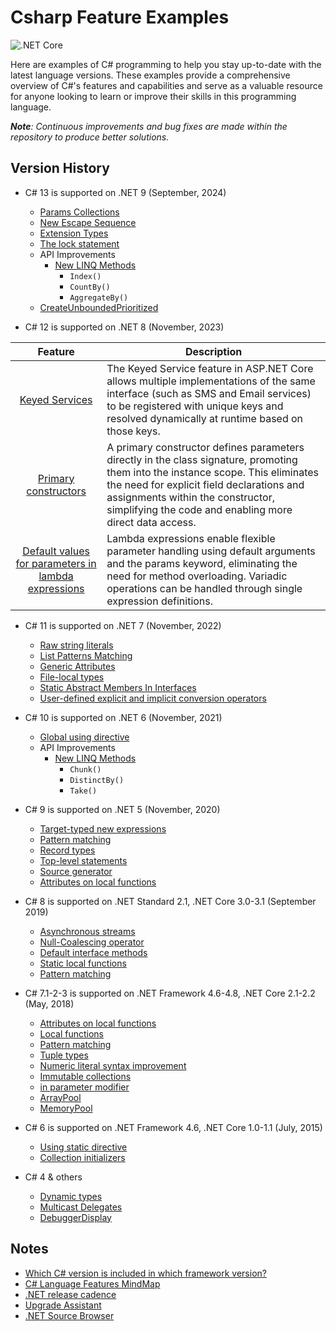 # Csharp Feature Examples

![.NET Core](https://github.com/ibrahimatay/CsharpLangExamples/workflows/.NET%20Core/badge.svg)

Here are examples of C# programming to help you stay up-to-date with the latest language versions. These examples provide a comprehensive overview of C#'s features and capabilities and serve as a valuable resource for anyone looking to learn or improve their skills in this programming language.

****Note***: Continuous improvements and bug fixes are made within the repository to produce better solutions.*

## Version History

* C# 13 is supported on .NET 9 (September, 2024)
  * [Params Collections](ParamsCollections/Program.cs)
  * [New Escape Sequence](NewEscapeSequence/Program.cs)
  * [Extension Types](ExtensionTypesCsharp13/Program.cs)
  * [The lock statement](TheLockStatement/Program.cs)
  * API Improvements
    * [New LINQ Methods](NewLINQMethodsCsharp13/Program.cs)
      * `Index()` 
      * `CountBy()` 
      * `AggregateBy()`
  * [CreateUnboundedPrioritized](CreateUnboundedPrioritized/Program.cs)
  
* C# 12 is supported on .NET 8 (November, 2023) 

|                                          Feature                                          | Description                                                                                                                                                                                                                                                                   |
|:-----------------------------------------------------------------------------------------:|-------------------------------------------------------------------------------------------------------------------------------------------------------------------------------------------------------------------------------------------------------------------------------|
|                        [Keyed Services](KeyedServices/Program.cs)                         | The Keyed Service feature in ASP.NET Core allows multiple implementations of the same interface (such as SMS and Email services) to be registered with unique keys and resolved dynamically at runtime based on those keys.                                                   |
|                  [Primary constructors](PrimaryConstructors/Program.cs)                   | A primary constructor defines parameters directly in the class signature, promoting them into the instance scope. This eliminates the need for explicit field declarations and assignments within the constructor, simplifying the code and enabling more direct data access. |
| [Default values for parameters in lambda expressions](DefaultLambdaParameters/Program.cs) |Lambda expressions enable flexible parameter handling using default arguments and the params keyword, eliminating the need for method overloading. Variadic operations can be handled through single expression definitions.                                                                                                                                                                                                                                                                               |


* C# 11 is supported on .NET 7 (November, 2022)
  * [Raw string literals](RawStringLiterals/Program.cs) 
  * [List Patterns Matching](ListPatternsMatching/Program.cs)
  * [Generic Attributes](GenericAttributes/Program.cs)
  * [File-local types](FileLocalTypes/Program.cs)
  * [Static Abstract Members In Interfaces](StaticAbstractMembersInInterfaces/Program.cs)
  * [User-defined explicit and implicit conversion operators](UserDefinedConversionOperators/Program.cs)

* C# 10 is supported on .NET 6 (November, 2021)
  * [Global using directive](GlobalUsingDirective/Program.cs) 
  * API Improvements
    * [New LINQ Methods](NewLINQMethodsCsharp10/Program.cs)
      * `Chunk()` 
      * `DistinctBy()` 
      * `Take()` 

* C# 9 is supported on .NET 5 (November, 2020)
  * [Target-typed new expressions ](TargetTypedNewExpressions/Program.cs) 
  * [Pattern matching](PatternMatchingCsharp9/Program.cs) 
  * [Record types](RecordTypes/Program.cs) 
  * [Top-level statements](TopLevelStatements/Program.cs) 
  * [Source generator](SourceGenerator/)
  * [Attributes on local functions](AttributesOnLocalFunctions/Program.cs)
    
* C# 8 is supported on .NET Standard 2.1, .NET Core 3.0-3.1 (September 2019)
  * [Asynchronous streams](AsynchronousStreams/Program.cs) 
  * [Null-Coalescing operator](NullCoalescing/Program.cs) 
  * [Default interface methods](DefaultInterfaceMethods/Program.cs) 
  * [Static local functions](StaticLocalFunctions/Program.cs)  
  * [Pattern matching](PatternMatching/Program.cs)
    
* C# 7.1-2-3 is supported on .NET Framework 4.6-4.8, .NET Core 2.1-2.2 (May, 2018)
  * [Attributes on local functions](AttributesOnLocalFunctions/Program.cs) 
  * [Local functions](LocalFunctionsCsharp7/Program.cs) 
  * [Pattern matching](PatternMatching/Program.cs) 
  * [Tuple types](TupleTypes/Program.cs) 
  * [Numeric literal syntax improvement](NumericLiteralSyntaxImprovements/Program.cs)
  * [Immutable collections](ImmutableCollections/Program.cs) 
  * [in parameter modifier](InParameterModifier/Program.cs)
  * [ArrayPool](ArrayPool/Program.cs)
  * [MemoryPool](MemoryPool/Program.cs)
    
* C# 6 is supported on .NET Framework 4.6, .NET Core 1.0-1.1 (July, 2015)
  * [Using static directive](UsingStaticDirective/Program.cs) 
  * [Collection initializers](CollectionInitializers/Program.cs)
    
* C# 4 & others
  * [Dynamic types](DynamicTypes/Program.cs)
  * [Multicast Delegates](MulticastDelegates/Program.cs)
  * [DebuggerDisplay](DebuggerDisplay/Program.cs)

## Notes
- [Which C# version is included in which framework version?](https://learn.microsoft.com/en-us/dotnet/csharp/language-reference/configure-language-version)
- [C# Language Features MindMap](https://linkdotnetblogstorage.azureedge.net/blog/20230205_CSharpMindMap/MindMap.svg)
- [.NET release cadence](https://dotnet.microsoft.com/en-us/platform/support/policy/dotnet-core)
- [Upgrade Assistant](https://dotnet.microsoft.com/en-us/platform/upgrade-assistant)
- [.NET Source Browser](https://source.dot.net/)








